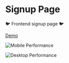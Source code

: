 # Signup Page
:bird: Frontend signup page :bird:

[Demo](https://signupage.netlify.com/)

![Mobile Performance](https://i.ibb.co/yNH5gk1/Captura.png)

![Desktop Performance](https://i.ibb.co/XXpprCc/Captura2.png)
